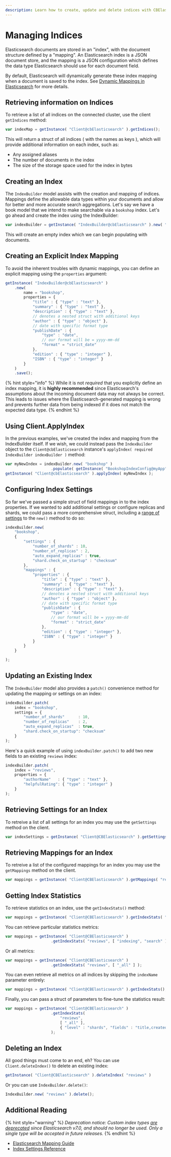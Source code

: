 ```yaml
---
description: Learn how to create, update and delete indices with CBElasticsearch
---
```


# Managing Indices

Elasticsearch documents are stored in an "index", with the document structure defined by a "mapping". An Elasticsearch index is a JSON document store, and the mapping is a JSON configuration which defines the data type Elasticsearch should use for each document field.

By default, Elasticsearch will dynamically generate these index mapping when a document is saved to the index. See [Dynamic Mappings in Elasticsearch](https://www.elastic.co/guide/en/elasticsearch/reference/current/dynamic-mapping.html) for more details.

## Retrieving information on Indices

To retrieve a list of all indices on the connected cluster, use the client `getIndices` method:

```js
var indexMap = getInstance( "Client@cbElasticsearch" ).getIndices();
```

This will return a struct of all indices ( with the names as keys ), which will provide additional information on each index, such as:

* Any assigned aliases
* The number of documents in the index
* The size of the storage space used for the index in bytes

## Creating an Index

The `IndexBuilder` model assists with the creation and mapping of indices. Mappings define the allowable data types within your documents and allow for better and more accurate search aggregations. Let's say we have a book model that we intend to make searchable via a `bookshop` index. Let's go ahead and create the index using the IndexBuilder:

```js
var indexBuilder = getInstance( "IndexBuilder@cbElasticsearch" ).new( "bookshop" ).save();
```

This will create an empty index which we can begin populating with documents.

## Creating an Explicit Index Mapping

To avoid the inherent troubles with dynamic mappings, you can define an explicit mapping using the `properties` argument:

```js
getInstance( "IndexBuilder@cbElasticsearch" )
    .new(
        name = "bookshop",
        properties = {
            "title" : { "type" : "text" },
            "summary" : { "type" : "text" },
            "description" : { "type" : "text" },
            // denotes a nested struct with additional keys
            "author" : { "type" : "object" },
            // date with specific format type
            "publishDate" : {
                "type" : "date",
                // our format will be = yyyy-mm-dd
                "format" = "strict_date"
            },
            "edition" : { "type" : "integer" },
            "ISBN" : { "type" : "integer" }
        }
    )
    .save();
```
{% hint style="info" %}
While it is not *required* that you explicitly define an index mapping, it is **highly recommended** since Elasticsearch's assumptions about the incoming document data may not always be correct. This leads to issues where the Elasticsearch-generated mapping is wrong and prevents further data from being indexed if it does not match the expected data type.
{% endhint %}

## Using Client.ApplyIndex

In the previous examples, we've created the index and mapping from the IndexBuilder itself. If we wish, we could instead pass the `IndexBuilder` object to the `Client@cbElasticsearch` instance's `applyIndex( required IndexBuilder indexBuilder )` method:

```js
var myNewIndex = indexBuilder.new( "bookshop" )
                    .populate( getInstance( "BookshopIndexConfig@myApp" ).getConfig() );
getInstance( "Client@cbElasticsearch" ).applyIndex( myNewIndex );
```

## Configuring Index Settings

So far we've passed a simple struct of field mappings in to the index properties. If we wanted to add additional settings or configure replicas and shards, we could pass a more comprehensive struct, including a [range of settings](https://www.elastic.co/guide/en/elasticsearch/reference/2.4/index-modules.html) to the `new()` method to do so:

```js
indexBuilder.new(
    "bookshop",
    {
        "settings" : {
            "number_of_shards" : 10,
            "number_of_replicas" : 2,
            "auto_expand_replicas" : true,
            "shard.check_on_startup" : "checksum"
        },
        "mappings" : {
            "properties" : {
                "title" : { "type" : "text" },
                "summary" : { "type" : "text" },
                "description" : { "type" : "text" },
                // denotes a nested struct with additional keys
                "author" : { "type" : "object" },
                // date with specific format type
                "publishDate" : {
                    "type" : "date",
                    // our format will be = yyyy-mm-dd
                    "format" : "strict_date"
                },
                "edition" : { "type" : "integer" },
                "ISBN" : { "type" : "integer" }
            }
        }
    }

);
```

## Updating an Existing Index

The `IndexBuilder` model also provides a `patch()` convenience method for updating the mapping or settings on an index:

```js
indexBuilder.patch(
    index = "bookshop",
    settings = {
        "number_of_shards"      : 10,
        "number_of_replicas"    : 2,
        "auto_expand_replicas"  : true,
        "shard.check_on_startup": "checksum"
    }
);
```

Here's a quick example of using `indexBuilder.patch()` to add two new fields to an existing `reviews` index:

```js
indexBuilder.patch(
    index = "reviews",
    properties = {
        "authorName"   : { "type" : "text" },
        "helpfulRating": { "type" : "integer" }
    }
);
```

## Retrieving Settings for an Index
To retreive a list of all settings for an index you may use the `getSettings` method on the client. 

```js
var indexSettings = getInstance( "Client@CBElasticsearch" ).getSettings( "bookshop" )
```
## Retrieving Mappings for an Index
To retreive a list of the configured mappings for an index you may use the `getMappings` method on the client. 

```js
var mappings = getInstance( "Client@CBElasticsearch" ).getMappings( "reviews" );
```

## Getting Index Statistics

To retrieve statistics on an index, use the `getIndexStats()` method:

```js
var mappings = getInstance( "Client@CBElasticsearch" ).getIndexStats( "reviews" );
```

You can retrieve particular statistics metrics:

```js
var mappings = getInstance( "Client@CBElasticsearch" )
                    .getIndexStats( "reviews", [ "indexing", "search" ] );
```

Or all metrics:

```js
var mappings = getInstance( "Client@CBElasticsearch" )
                    .getIndexStats( "reviews", [ "_all" ] );
```

You can even retrieve all metrics on all indices by skipping the `indexName` parameter entirely:

```js
var mappings = getInstance( "Client@CBElasticsearch" ).getIndexStats();
```

Finally, you can pass a struct of parameters to fine-tune the statistics result:

```js
var mappings = getInstance( "Client@CBElasticsearch" )
                    .getIndexStats(
                        "reviews",
                        [ "_all" ],
                        { "level" : "shards", "fields" : "title,createdTime" }
                    );
```

## Deleting an Index

All good things must come to an end, eh? You can use `Client.deleteIndex()` to delete an existing index:

```js
getInstance( "Client@CBElasticsearch" ).deleteIndex( "reviews" )
```

Or you can use `IndexBuilder.delete()`:

```js
IndexBuilder.new( "reviews" ).delete();
```

## Additional Reading

{% hint style="warning" %}
_Deprecation notice: Custom index types [are deprecated](https://www.elastic.co/guide/en/elasticsearch/reference/master/removal-of-types.html) since Elasticsearch v7.0, and should no longer be used. Only a single type will be accepted in future releases._
{% endhint %}

* [Elasticsearch Mapping Guide](https://www.elastic.co/guide/en/elasticsearch/reference/current/mapping.html)
* [Index Settings Reference](https://www.elastic.co/guide/en/elasticsearch/guide/current/_index_settings.html)
